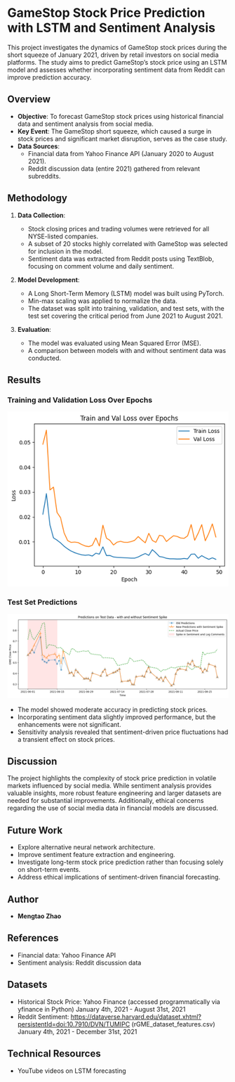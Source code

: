 
# GameStop Stock Price Prediction with LSTM and Sentiment Analysis

This project investigates the dynamics of GameStop stock prices during the short squeeze of January 2021, driven by retail investors on social media platforms. The study aims to predict GameStop’s stock price using an LSTM model and assesses whether incorporating sentiment data from Reddit can improve prediction accuracy.

## Overview

- **Objective**: To forecast GameStop stock prices using historical financial data and sentiment analysis from social media.
- **Key Event**: The GameStop short squeeze, which caused a surge in stock prices and significant market disruption, serves as the case study.
- **Data Sources**:
  - Financial data from Yahoo Finance API (January 2020 to August 2021).
  - Reddit discussion data (entire 2021) gathered from relevant subreddits.

## Methodology

1. **Data Collection**:
   - Stock closing prices and trading volumes were retrieved for all NYSE-listed companies.
   - A subset of 20 stocks highly correlated with GameStop was selected for inclusion in the model.
   - Sentiment data was extracted from Reddit posts using TextBlob, focusing on comment volume and daily sentiment.

2. **Model Development**:
   - A Long Short-Term Memory (LSTM) model was built using PyTorch.
   - Min-max scaling was applied to normalize the data.
   - The dataset was split into training, validation, and test sets, with the test set covering the critical period from June 2021 to August 2021.

3. **Evaluation**:
   - The model was evaluated using Mean Squared Error (MSE).
   - A comparison between models with and without sentiment data was conducted.

## Results

### Training and Validation Loss Over Epochs
![Train and Val Loss](plots/train_val_loss.png)

### Test Set Predictions
![Test Predictions](plots/test_predictions.png)

- The model showed moderate accuracy in predicting stock prices.
- Incorporating sentiment data slightly improved performance, but the enhancements were not significant.
- Sensitivity analysis revealed that sentiment-driven price fluctuations had a transient effect on stock prices.

## Discussion

The project highlights the complexity of stock price prediction in volatile markets influenced by social media. While sentiment analysis provides valuable insights, more robust feature engineering and larger datasets are needed for substantial improvements. Additionally, ethical concerns regarding the use of social media data in financial models are discussed.

## Future Work

- Explore alternative neural network architecture.
- Improve sentiment feature extraction and engineering.
- Investigate long-term stock price prediction rather than focusing solely on short-term events.
- Address ethical implications of sentiment-driven financial forecasting.

## Author

- **Mengtao Zhao**

## References

- Financial data: Yahoo Finance API
- Sentiment analysis: Reddit discussion data

## Datasets
- Historical Stock Price: Yahoo Finance (accessed programmatically via yfinance in Python)
   January 4th, 2021 - August 31st, 2021
- Reddit Sentiment: https://dataverse.harvard.edu/dataset.xhtml?persistentId=doi:10.7910/DVN/TUMIPC (rGME_dataset_features.csv)
   January 4th, 2021 - December 31st, 2021

## Technical Resources

- YouTube videos on LSTM forecasting

